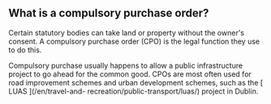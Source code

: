 ##  What is a compulsory purchase order?

Certain statutory bodies can take land or property without the owner's
consent. A compulsory purchase order (CPO) is the legal function they use to
do this.

Compulsory purchase usually happens to allow a public infrastructure project
to go ahead for the common good. CPOs are most often used for road improvement
schemes and urban development schemes, such as the [ LUAS ](/en/travel-and-
recreation/public-transport/luas/) project in Dublin.
